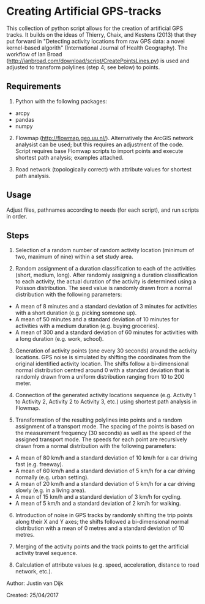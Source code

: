 # Creating Artificial GPS-tracks

This collection of python script allows for the creation of artificial GPS tracks. It builds on the ideas of Thierry, Chaix, and Kestens (2013) that they put forward in "Detecting activity locations from raw GPS data: a novel kernel-based algorith" (International Journal of Health Geography). The workflow of Ian Broad (http://ianbroad.com/download/script/CreatePointsLines.py) is used and adjusted to transform polylines (step 4; see below) to points.

## Requirements
1) Python with the following packages:
- arcpy
- pandas
- numpy

2) Flowmap (http://flowmap.geo.uu.nl/). Alternatively the ArcGIS network analysist can be used; but this requires an adjustment of the code. Script requires base Flomwap scripts to import points and execute shortest path analysis; examples attached.

3) Road network (topologically correct) with attribute values for shortest path analysis.

## Usage
Adjust files, pathnames according to needs (for each script), and run scripts in order. 

## Steps
1.	Selection of a random number of random activity location (minimum of two, maximum of nine) within a set study area.

2.	Random assignment of a duration classification to each of the activities (short, medium, long). After randomly assigning a duration classification to each activity, the actual duration of the activity is determined using a Poisson distribution. The seed value is randomly drawn from a normal distribution with the following parameters:

- A mean of 8 minutes and a standard deviation of 3 minutes for activities with a short duration (e.g. picking someone up).
-	A mean of 50 minutes and a standard deviation of 10 minutes for activities with a medium duration (e.g. buying groceries).
- A mean of 300 and a standard deviation of 60 minutes for activities with a long duration (e.g. work, school).

3.	Generation of activity points (one every 30 seconds) around the activity locations. GPS noise is simulated by shifting the coordinates from the original identified activity location. The shifts follow a bi-dimensional normal distribution centred around 0 with a standard deviation that is randomly drawn from a uniform distribution ranging from 10 to 200 meter.

4.	Connection of the generated activity locations sequence (e.g. Activity 1 to Activity 2, Activity 2 to Activity 3, etc.) using shortest path analysis in Flowmap.

5.	Transformation of the resulting polylines into points and a random assignment of a transport mode. The spacing of the points is based on the measurement frequency (30 seconds) as well as the speed of the assigned transport mode. The speeds for each point are recursively drawn from a normal distribution with the following parameters:

-	A mean of 80 km/h and a standard deviation of 10 km/h for a car driving fast (e.g. freeway).
-	A mean of 60 km/h and a standard deviation of 5 km/h for a car driving normally (e.g. urban setting).
-	A mean of 20 km/h and a standard deviation of 5 km/h for a car driving slowly (e.g. in a living area).
-	A mean of 15 km/h and a standard deviation of 3 km/h for cycling.
-	A mean of 5 km/h and a standard deviation of 2 km/h for walking. 
 
6.	Introduction of noise in GPS tracks by randomly shifting the trip points along their X and Y axes; the shifts followed a bi-dimensional normal distribution with a mean of 0 metres and a standard deviation of 10 metres.

7.	Merging of the activity points and the track points to get the artificial activity travel sequence. 

8.	Calculation of attribute values (e.g. speed, acceleration, distance to road network, etc.).

Author: Justin van Dijk

Created: 25/04/2017
